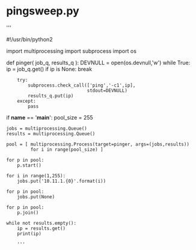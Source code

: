# pingsweep.py
'''

#!/usr/bin/python2

import multiprocessing
import subprocess
import os

def pinger( job_q, results_q ):
    DEVNULL = open(os.devnull,'w')
    while True:
        ip = job_q.get()
        if ip is None: break

        try:
            subprocess.check_call(['ping','-c1',ip],
                                  stdout=DEVNULL)
            results_q.put(ip)
        except:
            pass

if __name__ == '__main__':
    pool_size = 255

    jobs = multiprocessing.Queue()
    results = multiprocessing.Queue()

    pool = [ multiprocessing.Process(target=pinger, args=(jobs,results))
             for i in range(pool_size) ]

    for p in pool:
        p.start()

    for i in range(1,255):
        jobs.put('10.11.1.{0}'.format(i))

    for p in pool:
        jobs.put(None)

    for p in pool:
        p.join()

    while not results.empty():
        ip = results.get()
        print(ip)
        
        '''
